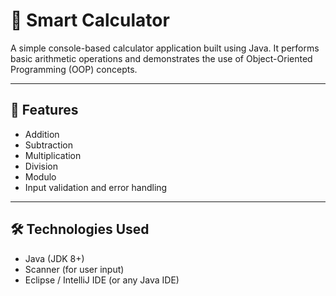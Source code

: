 # 📱 Smart Calculator

A simple console-based calculator application built using Java. It performs basic arithmetic operations and demonstrates the use of Object-Oriented Programming (OOP) concepts.

---

## 🔧 Features

- Addition  
- Subtraction  
- Multiplication  
- Division
- Modulo
- Input validation and error handling  

---

## 🛠️ Technologies Used

- Java (JDK 8+)  
- Scanner (for user input)  
- Eclipse / IntelliJ IDE (or any Java IDE)  

